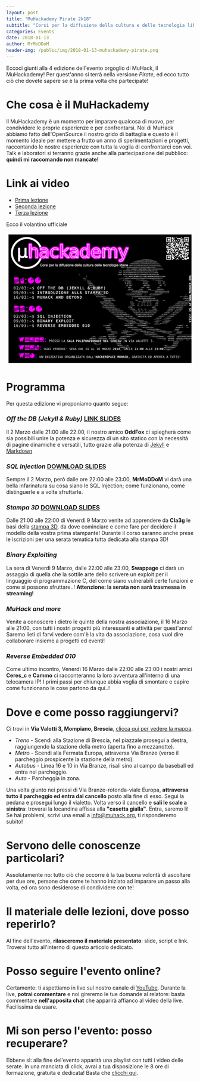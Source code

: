 ```yaml
---
layout: post
title: "MuHackademy Pirate 2k18"
subtitle: "Corsi per la diffusione della cultura e delle tecnologia libere. Info e dettagli dell'evento firmato MuHack"
categories: Events
date: 2018-01-13
author: MrMoDDoM
header-img: /public/img/2018-01-13-muhackademy-pirate.png
---
```


Eccoci giunti alla 4 edizione dell'evento orgoglio di MuHack, il MuHackademy!
Per quest'anno si terrà nella versione _Pirate_, ed ecco tutto ciò che dovete sapere se è la prima volta che partecipate!

# Che cosa è il MuHackademy

Il MuHackademy è un momento per imparare qualcosa di nuovo, per condividere le proprie esperienze e per confrontarsi. 
Noi di MuHack abbiamo fatto dell'OpenSource il nostro grido di battaglia e questo è il momento ideale per mettere a frutto un anno di sperimentazioni e progetti, raccontando le nostre esperienze con tutta la voglia di confrontarci con voi.
Talk e laboratori si terranno grazie anche alla partecipazione del pubblico: **quindi mi raccomando non mancate!**

# Link ai video

* <span class="fa fa-1x fa-youtube"> [Prima lezione](https://www.youtube.com/watch?v=89wEkX17yas)</span>
* <span class="fa fa-1x fa-youtube"> [Seconda lezione](https://www.youtube.com/watch?v=Wjfbi_K6g2w)</span>
* <span class="fa fa-1x fa-youtube"> [Terza lezione](https://www.youtube.com/watch?v=HEhMyU-LYQY)</span>

Ecco il volantino ufficiale

![Volantino](/public/img/2018-01-13-muhackademy-pirate.png)

# Programma
Per questa edizione vi proponiamo quanto segue:

### _Off the DB (Jekyll & Ruby)_ [LINK SLIDES](https://mpescimoro.github.io/slides/)
Il 2 Marzo dalle 21:00 alle 22:00, il nostro amico **OddFox** ci spiegherà come sia possibili unire la potenza e sicurezza di un sito statico con la necessità di pagine dinamiche e versatili, tutto grazie alla potenza di [Jekyll](https://jekyllrb.com/) e [Markdown](https://daringfireball.net/projects/markdown/)

### _SQL Injection_ [DOWNLOAD SLIDES](/public/doc/muhackademy-2k18/SQLi_for_beginners.pdf)
Sempre il 2 Marzo, però dalle ore 22:00 alle 23:00, **MrMoDDoM** vi darà una bella infarinatura su cosa siano le SQL Injection; come funzionano, come distinguerle e a volte sfruttarle.

### _Stampa 3D_ [DOWNLOAD SLIDES](/public/doc/muhackademy-2k18/Stampa_3D.pdf)
Dalle 21:00 alle 22:00 di Venerdì 9 Marzo venite ad apprendere da **Cla3g** le basi della [stampa 3D](https://it.wikipedia.org/wiki/Stampa_3D), da dove cominciare e come fare per decidere il modello della vostra prima stampante! 
Durante il corso saranno anche prese le iscrizioni per una serata tematica tutta dedicata alla stampa 3D! 

### _Binary Exploiting_
La sera di Venerdì 9 Marzo, dalle 22:00 alle 23:00, **Swappage** ci darà un assaggio di quella che la sottile arte dello scrivere un exploit per il linguaggio di programmazione C, del come siano vulnerabili certe funzioni e come si possono sfruttare..! 
**Attenzione: la serata non sarà trasmessa in streaming!**

### _MuHack and more_
Venite a conoscere i dietro le quinte della nostra associazione, il 16 Marzo alle 21:00, con tutti i nostri progetti più interessanti e attività per quest'anno! Saremo lieti di farvi vedere com'è la vita da associazione, cosa vuol dire collaborare insieme a progetti ed eventi!

### _Reverse Embedded 010_
Come ultimo incontro, Venerdì 16 Marzo dalle 22:00 alle 23:00 i nostri amici **Ceres_c** e **Cammo** ci racconteranno la loro avventura all'interno di una telecamera IP! 
I primi passi per chiunque abbia voglia di smontare e capire come funzionano le cose partono da qui..!

# Dove e come posso raggiungervi?
Ci trovi in **Via Valotti 3, Mompiano, Brescia**, [clicca qui per vedere la mappa](https://goo.gl/maps/cxAs66G3Kqm).

* <span class="fa fa-1x fa-train"> *Treno*</span> - Scendi alla Stazione di Brescia, nel piazzale prosegui a destra, raggiungendo la stazione della metro (aperta fino a mezzanotte).
* <span class="fa fa-1x fa-subway"> *Metro*</span> - Scendi alla Fermata Europa, attraversa Via Branze (verso il parcheggio prospicente la stazione della metro).
* <span class="fa fa-1x fa-bus"> *Autobus*</span> - Linea 16 e 10 in Via Branze, risali sino al campo da baseball ed entra nel parcheggio.
* <span class="fa fa-1x fa-car"> *Auto*</span> - Parcheggia in zona.

Una volta giunto nei pressi di Via Branze-rotonda-viale Europa, **attraversa tutto il parcheggio ed entra dal cancello** posto alla fine di esso. Segui la pedana e prosegui lungo il vialetto. Volta verso il cancello e **sali le scale a sinistra**: troverai la locandina affissa alla **"casetta gialla"**. Entra, saremo lì!
Se hai problemi, scrivi una email a info@muhack.org, ti risponderemo subito!

# Servono delle conoscenze particolari?
Assolutamente no: tutto ciò che occorre è la tua buona volontà di ascoltare per due ore, persone che come te hanno iniziato ad imparare un passo alla volta, ed ora sono desiderose di condividere con te!

# Il materiale delle lezioni, dove posso reperirlo?
Al fine dell'evento, **rilasceremo il materiale presentato**: slide, script e link. Troverai tutto all'interno di questo articolo dedicato.

# Posso seguire l'evento online?
Certamente: ti aspettiamo in live sul nostro canale di [YouTube](https://www.youtube.com/channel/UC3NrDI9TYPBYz6pbUl3tqcA). Durante la live, **potrai commentare** e noi gireremo le tue domande al relatore: basta commentare **nell'apposita chat** che apparirà affianco al video della live. Facilissima da usare.

# Mi son perso l'evento: posso recuperare?
Ebbene sì: alla fine del'evento apparirà una playlist con tutti i video delle serate. In una manciata di click, avrai a tua disposizione le 8 ore di formazione, gratuita e dedicata! Basta che [clicchi qui](https://www.youtube.com/channel/UC3NrDI9TYPBYz6pbUl3tqcA).
